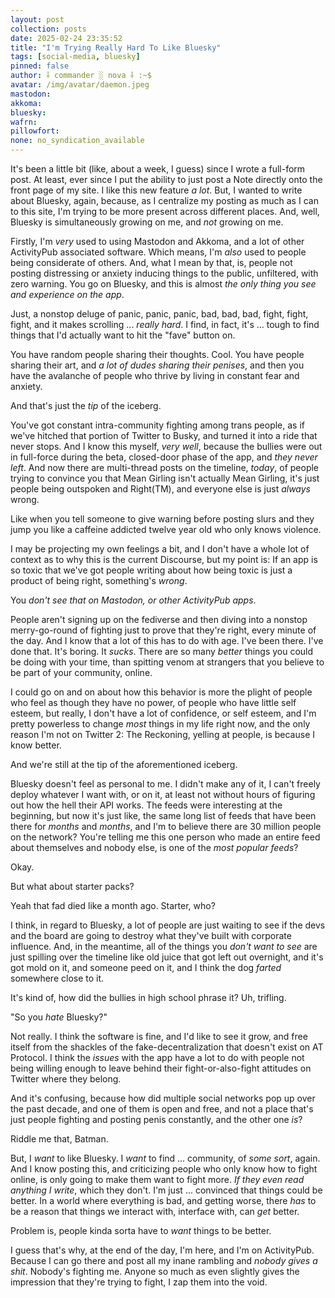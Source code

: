 ```yaml
---
layout: post
collection: posts
date: 2025-02-24 23:35:52
title: "I'm Trying Really Hard To Like Bluesky"
tags: [social-media, bluesky]
pinned: false
author: ⸸ commander ░ nova ⸸ :~$
avatar: /img/avatar/daemon.jpeg
mastodon: 
akkoma: 
bluesky: 
wafrn: 
pillowfort: 
none: no_syndication_available 
---
```

It's been a little bit (like, about a week, I guess) since I wrote a full-form post. At least, ever since I put the ability to just post a Note directly onto the front page of my site. I like this new feature *a lot*. But, I wanted to write about Bluesky, again, because, as I centralize my posting as much as I can to this site, I'm trying to be more present across different places. And, well, Bluesky is simultaneously growing on me, and *not* growing on me.

Firstly, I'm *very* used to using Mastodon and Akkoma, and a lot of other ActivityPub associated software. Which means, I'm *also* used to people being considerate of others. And, what I mean by that, is, people not posting distressing or anxiety inducing things to the public, unfiltered, with zero warning. You go on Bluesky, and this is almost *the only thing you see and experience on the app*.

Just, a nonstop deluge of panic, panic, panic, bad, bad, bad, fight, fight, fight, and it makes scrolling ... *really hard*. I find, in fact, it's ... tough to find things that I'd actually want to hit the "fave" button on.

You have random people sharing their thoughts. Cool. You have people sharing their art, and *a lot of dudes sharing their penises*, and then you have the avalanche of people who thrive by living in constant fear and anxiety.

And that's just the *tip* of the iceberg.

You've got constant intra-community fighting among trans people, as if we've hitched that portion of Twitter to Busky, and turned it into a ride that never stops. And I know this myself, *very well*, because the bullies were out in full-force during the beta, closed-door phase of the app, and *they never left*. And now there are multi-thread posts on the timeline, *today*, of people trying to convince you that Mean Girling isn't actually Mean Girling, it's just people being outspoken and Right(TM), and everyone else is just *always* wrong.

Like when you tell someone to give warning before posting slurs and they jump you like a caffeine addicted twelve year old who only knows violence.

I may be projecting my own feelings a bit, and I don't have a whole lot of context as to why this is the current Discourse, but my point is: If an app is so toxic that we've got people writing about how being toxic is just a product of being right, something's *wrong*.

You *don't see that on Mastodon, or other ActivityPub apps*.

People aren't signing up on the fediverse and then diving into a nonstop merry-go-round of fighting just to prove that they're right, every minute of the day. And I know that a lot of this has to do with age. I've been there. I've done that. It's boring. It *sucks*. There are so many *better* things you could be doing with your time, than spitting venom at strangers that you believe to be part of your community, online.

I could go on and on about how this behavior is more the plight of people who feel as though they have no power, of people who have little self esteem, but really, I don't have a lot of confidence, or self esteem, and I'm pretty powerless to change *most* things in my life right now, and the only reason I'm not on Twitter 2: The Reckoning, yelling at people, is because I know better.

And we're still at the tip of the aforementioned iceberg.

Bluesky doesn't feel as personal to me. I didn't make any of it, I can't freely deploy whatever I want with, or on it, at least not without hours of figuring out how the hell their API works. The feeds were interesting at the beginning, but now it's just like, the same long list of feeds that have been there for *months* and *months*, and I'm to believe there are 30 million people on the network? You're telling me this one person who made an entire feed about themselves and nobody else, is one of the *most popular feeds*?

Okay.

But what about starter packs?

Yeah that fad died like a month ago. Starter, who?

I think, in regard to Bluesky, a lot of people are just waiting to see if the devs and the board are going to destroy what they've built with corporate influence. And, in the meantime, all of the things you *don't want to see* are just spilling over the timeline like old juice that got left out overnight, and it's got mold on it, and someone peed on it, and I think the dog *farted* somewhere close to it.

It's kind of, how did the bullies in high school phrase it? Uh, trifling.

"So you *hate* Bluesky?"

Not really. I think the software is fine, and I'd like to see it grow, and free itself from the shackles of the fake-decentralization that doesn't exist on AT Protocol. I think the *issues* with the app have a lot to do with people not being willing enough to leave behind their fight-or-also-fight attitudes on Twitter where they belong.

And it's confusing, because how did multiple social networks pop up over the past decade, and one of them is open and free, and not a place that's just people fighting and posting penis constantly, and the other one *is*?

Riddle me that, Batman.

But, I *want* to like Bluesky. I *want* to find ... community, of *some sort*, again. And I know posting this, and criticizing people who only know how to fight online, is only going to make them want to fight more. *If they even read anything I write*, which they don't. I'm just ... convinced that things could be better. In a world where everything is bad, and getting worse, there *has* to be a reason that things we interact with, interface with, can *get* better.

Problem is, people kinda sorta have to *want* things to be better.

I guess that's why, at the end of the day, I'm here, and I'm on ActivityPub. Because I can go there and post all my inane rambling and *nobody gives a shit*. Nobody's fighting me. Anyone so much as even slightly gives the impression that they're trying to fight, I zap them into the void.
